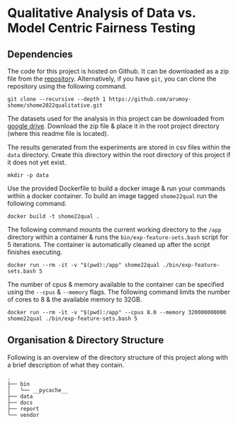 # Qualitative Analysis of Data vs. Model Centric Fairness Testing

## Dependencies

The code for this project is hosted on Github. It can be downloaded as
a zip file from the [repository]. Alternatively, if you have `git`,
you can clone the repository using the following command.

	git clone --recursive --depth 1	https://github.com/arumoy-shome/shome2022qualitative.git

The datasets used for the analysis in this project can be downloaded
from [google drive]. Download the zip file & place it in the root
project directory (where this readme file is located).

The results generated from the experiments are stored in csv files
within the `data` directory. Create this directory within the root
directory of this project if it does not yet exist.

	mkdir -p data

Use the provided Dockerfile to build a docker image & run your
commands within a docker container. To build an image tagged
`shome22qual` run the following command.

	docker build -t shome22qual .

The following command mounts the current working directory to the
`/app` directory within a container & runs the
`bin/exp-feature-sets.bash` script for 5 iterations. The container is
automatically cleaned up after the script finishes executing.

	docker run --rm -it -v "$(pwd):/app" shome22qual ./bin/exp-feature-sets.bash 5


The number of cpus & memory available to the container can be
specified using the `--cpus` & `--memory` flags. The following command
limits the number of cores to 8 & the available memory to 32GB.

	docker run --rm -it -v "$(pwd):/app" --cpus 8.0 --memory 320000000000 shome22qual ./bin/exp-feature-sets.bash 5

## Organisation & Directory Structure

Following is an overview of the directory structure of this project
along with a brief description of what they contain.

    .
    ├── bin
    │   └── __pycache__
    ├── data
    ├── docs
    ├── report
    └── vendor

[aif360]: https://github.com/LINKME
[google drive]: https://LINKME
[repository]: https://github.com/arumoy-shome/shome2022qualitative/

